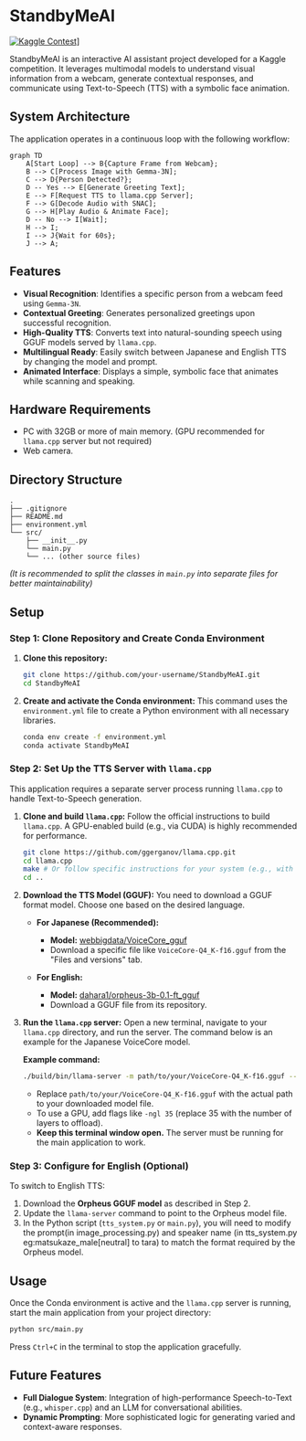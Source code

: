 # StandbyMeAI

[![Kaggle Contest](https://img.shields.io/badge/Kaggle-Contest%20Page-blue.svg)](https://www.kaggle.com/competitions/google-gemma-3n-hackathon/overview)]

StandbyMeAI is an interactive AI assistant project developed for a Kaggle competition. It leverages multimodal models to understand visual information from a webcam, generate contextual responses, and communicate using Text-to-Speech (TTS) with a symbolic face animation.

## System Architecture

The application operates in a continuous loop with the following workflow:

```mermaid
graph TD
    A[Start Loop] --> B{Capture Frame from Webcam};
    B --> C[Process Image with Gemma-3N];
    C --> D{Person Detected?};
    D -- Yes --> E[Generate Greeting Text];
    E --> F[Request TTS to llama.cpp Server];
    F --> G[Decode Audio with SNAC];
    G --> H[Play Audio & Animate Face];
    D -- No --> I[Wait];
    H --> I;
    I --> J{Wait for 60s};
    J --> A;
```

## Features

*   **Visual Recognition**: Identifies a specific person from a webcam feed using `Gemma-3N`.
*   **Contextual Greeting**: Generates personalized greetings upon successful recognition.
*   **High-Quality TTS**: Converts text into natural-sounding speech using GGUF models served by `llama.cpp`.
*   **Multilingual Ready**: Easily switch between Japanese and English TTS by changing the model and prompt.
*   **Animated Interface**: Displays a simple, symbolic face that animates while scanning and speaking.

## Hardware Requirements

*   PC with 32GB or more of main memory. (GPU recommended for `llama.cpp` server but not required)
*   Web camera.

## Directory Structure
```
.
├── .gitignore
├── README.md
├── environment.yml
└── src/
    ├── __init__.py
    └── main.py
    └── ... (other source files)
```
*(It is recommended to split the classes in `main.py` into separate files for better maintainability)*

## Setup

### Step 1: Clone Repository and Create Conda Environment

1.  **Clone this repository:**
    ```bash
    git clone https://github.com/your-username/StandbyMeAI.git
    cd StandbyMeAI
    ```

2.  **Create and activate the Conda environment:**
    This command uses the `environment.yml` file to create a Python environment with all necessary libraries.
    ```bash
    conda env create -f environment.yml
    conda activate StandbyMeAI
    ```

### Step 2: Set Up the TTS Server with `llama.cpp`

This application requires a separate server process running `llama.cpp` to handle Text-to-Speech generation.

1.  **Clone and build `llama.cpp`:**
    Follow the official instructions to build `llama.cpp`. A GPU-enabled build (e.g., via CUDA) is highly recommended for performance.
    ```bash
    git clone https://github.com/ggerganov/llama.cpp.git
    cd llama.cpp
    make # Or follow specific instructions for your system (e.g., with CUDA, Metal)
    cd ..
    ```

2.  **Download the TTS Model (GGUF):**
    You need to download a GGUF format model. Choose one based on the desired language.

    *   **For Japanese (Recommended):**
        *   **Model:** [webbigdata/VoiceCore_gguf](https://huggingface.co/webbigdata/VoiceCore_gguf)
        *   Download a specific file like `VoiceCore-Q4_K-f16.gguf` from the "Files and versions" tab.

    *   **For English:**
        *   **Model:** [dahara1/orpheus-3b-0.1-ft_gguf](https://huggingface.co/dahara1/orpheus-3b-0.1-ft_gguf)
        *   Download a GGUF file from its repository.

3.  **Run the `llama.cpp` server:**
    Open a new terminal, navigate to your `llama.cpp` directory, and run the server. The command below is an example for the Japanese VoiceCore model.

    **Example command:**
    ```bash
    ./build/bin/llama-server -m path/to/your/VoiceCore-Q4_K-f16.gguf --prio 3 -c 2048 -e -n -2 --port 8081 --host 0.0.0.0 --no-webui -v --cont-batching
    ```
    *   Replace `path/to/your/VoiceCore-Q4_K-f16.gguf` with the actual path to your downloaded model file.
    *   To use a GPU, add flags like `-ngl 35` (replace 35 with the number of layers to offload).
    *   **Keep this terminal window open.** The server must be running for the main application to work.

### Step 3: Configure for English (Optional)
To switch to English TTS:
1.  Download the **Orpheus GGUF model** as described in Step 2.
2.  Update the `llama-server` command to point to the Orpheus model file.
3.  In the Python script (`tts_system.py` or `main.py`), you will need to modify the prompt(in image_processing.py) and speaker name (in tts_system.py eg:matsukaze_male[neutral] to tara) to match the format required by the Orpheus model.

## Usage

Once the Conda environment is active and the `llama.cpp` server is running, start the main application from your project directory:

```bash
python src/main.py
```
Press `Ctrl+C` in the terminal to stop the application gracefully.

## Future Features

*   **Full Dialogue System**: Integration of high-performance Speech-to-Text (e.g., `whisper.cpp`) and an LLM for conversational abilities.
*   **Dynamic Prompting**: More sophisticated logic for generating varied and context-aware responses.